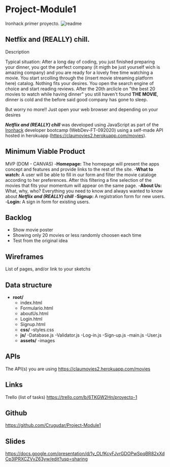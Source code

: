 # Project-Module1
Ironhack primer proyecto.
![readme](https://user-images.githubusercontent.com/61699101/96150535-c094d100-0f0a-11eb-8ec1-08d35f3eed05.png)

## Netflix and (REALLY) chill.
Description

Typical situation: After a long day of coding, you just finished preparing your dinner, you got the perfect company (it migth be just yourself wich is amazing company) and you are ready for a lovely free time watching a movie. You start srcolling through the (insert movie streaming platform here) catalog. Nothing fits your desires. You open the search engine of choice and start reading reviews. After the 20th arclicle on "the best 20 movies to watch while having dinner" you still haven't found **THE MOVIE**, dinner is cold and the before said good company has gone to sleep.

But worry no more!! Just open your web browser and depending on your desires 

***Netflix and (REALLY) chill***  was developed using JavaScript as part of the [Ironhack](https://www.ironhack.com/) developer bootcamp (WebDev-FT-092020) using a self-made API hosted in herokuapp (https://claumovies2.herokuapp.com/movies).

## Minimum Viable Product

MVP (DOM - CANVAS)
-__Homepage:__ The homepage will present the apps concept and features and provide links to the rest of the site.
-__What to watch:__ A user will be able to fill in our form and filter the movie cataloge according to her preferences. After this filtering a fine selection of the movies that fits your momentum will appear on the same page.
-__About Us:__ What, why, who? Everything you need to know and always wanted to know about ***Netflix and (REALLY) chill*** 
-__Signup:__ A registration form for new users.
-__Login:__ A sign in form for existing users.

## Backlog
- Show movie poster
- Showing only 20 movies or less randomly choosen each time
- Test from the original idea

## Wireframes
List of pages, and/or link to your sketchs

## Data structure
- **root/**
     - index.html
     - Formulario.html
     - aboutUs.html
     - Login.html
     - Signup.html
     - **css/**
         -styles.css
     - **js/**
          -Database.js
          -Validator.js
          -Log-in.js
          -Sign-up.js
          -main.js
          -User.js
     - **assets/**
          -images
          


## APIs
The API(s) you are using
https://claumovies2.herokuapp.com/movies

## Links
Trello (list of tasks)
https://trello.com/b/6TKGW2Hn/proyecto-1

## Github
https://github.com/Crugudar/Project-Module1

## Slides
https://docs.google.com/presentation/d/1y_OLfKcyFJvrGDOPwSpqBR82xXdCp3lPRXCZVvZ63yw/edit?usp=sharing
